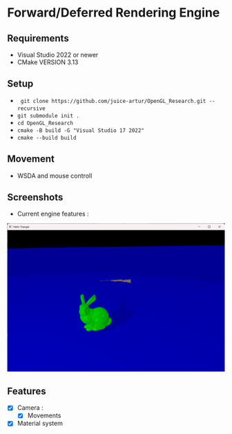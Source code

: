 # Forward/Deferred Rendering Engine



Requirements
------
* Visual Studio 2022 or newer
* CMake VERSION 3.13

Setup
------ 
* ``` git clone https://github.com/juice-artur/OpenGL_Research.git --recursive```
* ```git submodule init .```
* ```cd OpenGL_Research```
* ```cmake -B build -G "Visual Studio 17 2022"```
* ```cmake --build build```

Movement
-----
* WSDA and mouse controll
  
Screenshots
------
* Current engine features :
  
![](Example/Example.png)

Features
------
- [x] Camera :
  - [X] Movements
- [x] Material system
